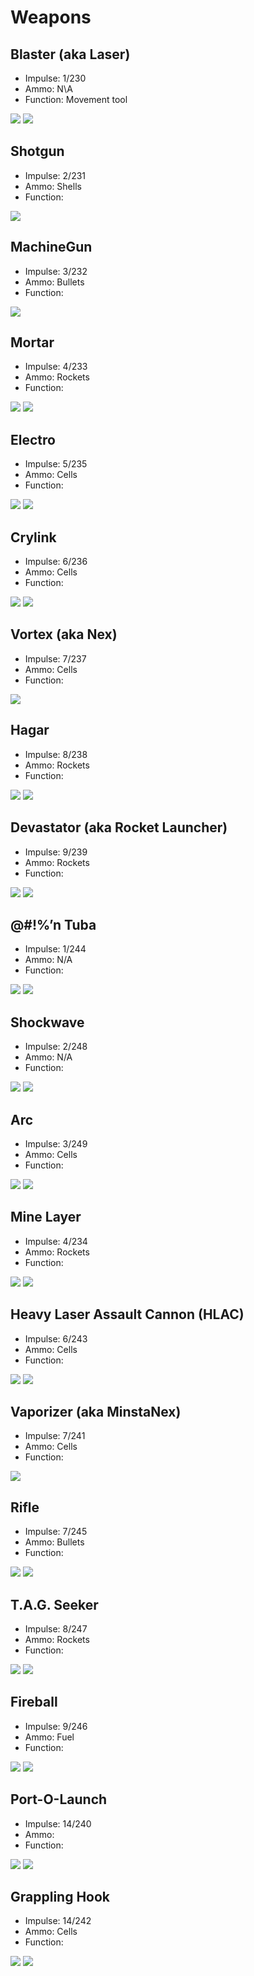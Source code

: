 Weapons
=======

Blaster (aka Laser)
-----

-   Impulse: 1/230
-   Ammo: N\\A
-   Function: Movement tool

![](http://pics.nexuizninjaz.com/images/a6uwt7jta7i7896ig8xq.png) ![](http://pics.nexuizninjaz.com/images/et52lu44j7okoihhndn.jpg)

Shotgun
-------

-   Impulse: 2/231
-   Ammo: Shells
-   Function:

![](http://pics.nexuizninjaz.com/images/1brgz4kjmoynksdg4vup.png)

MachineGun
-----------

-   Impulse: 3/232
-   Ammo: Bullets
-   Function:

![](http://pics.nexuizninjaz.com/images/m0cpbtvdipgky4wb9x5h.png)

Mortar
------

-   Impulse: 4/233
-   Ammo: Rockets
-   Function:

![](http://pics.nexuizninjaz.com/images/26qyg1cgr1z7e2kluukd.png) ![](http://pics.nexuizninjaz.com/images/2fnx84s2fa06clf2dc3.jpg)

Electro
-------

-   Impulse: 5/235
-   Ammo: Cells
-   Function:

![](http://pics.nexuizninjaz.com/images/eltfaukszxd71m3pi2kc.png) ![](http://pics.nexuizninjaz.com/images/2g0kkt5xla0rjqfwxjnu.jpg)

Crylink
-------

-   Impulse: 6/236
-   Ammo: Cells
-   Function:

![](http://pics.nexuizninjaz.com/images/jz4xy9ek4viyoel2uacu.png) ![](http://pics.nexuizninjaz.com/images/uy9p5w8bwlhm8b8k2mr.jpg)

Vortex (aka Nex)
---

-   Impulse: 7/237
-   Ammo: Cells
-   Function:

![](http://pics.nexuizninjaz.com/images/7j9dkuwegz0h0ho5b0bk.png)

Hagar
-----

-   Impulse: 8/238
-   Ammo: Rockets
-   Function:

![](http://pics.nexuizninjaz.com/images/2jbzvngj4y634113gj8.png) ![](http://pics.nexuizninjaz.com/images/r8y92y1j27t7igp9hbje.jpg)

Devastator (aka Rocket Launcher)
---------------

-   Impulse: 9/239
-   Ammo: Rockets
-   Function:

![](http://pics.nexuizninjaz.com/images/9vljuqupv7szalqwi798.png) ![](http://pics.nexuizninjaz.com/images/d67rl1y76179orl3t9s.jpg)

@\#!%’n Tuba
------------

-   Impulse: 1/244
-   Ammo: N/A
-   Function:

![](http://pics.nexuizninjaz.com/images/673qowxz0erl7robvlia.png) ![](http://pics.nexuizninjaz.com/images/sxsmwgh7plcv7ivuacx.jpg)

Shockwave
----------

-   Impulse: 2/248
-   Ammo: N/A
-   Function:

![](http://pics.nexuizninjaz.com/images/1brgz4kjmoynksdg4vup.png) ![](http://pics.nexuizninjaz.com/images/wp0dmhpu9wr3dv75men.jpg)

Arc
----------

-   Impulse: 3/249
-   Ammo: Cells
-   Function:

![](http://pics.nexuizninjaz.com/images/tawgwqvlaiaxmqzhsdx7.png) ![](http://pics.nexuizninjaz.com/images/lkyzjkd5f6gx6wx33ahr.jpg)

Mine Layer
----------

-   Impulse: 4/234
-   Ammo: Rockets
-   Function:

![](http://pics.nexuizninjaz.com/images/igies4a96frnq13ms0io.png) ![](http://pics.nexuizninjaz.com/images/pl2srlpok02x8zu8kfe.jpg)

Heavy Laser Assault Cannon (HLAC)
---------------------------------

-   Impulse: 6/243
-   Ammo: Cells
-   Function:

![](http://pics.nexuizninjaz.com/images/dr80v378hbrcelukzqr.png) ![](http://pics.nexuizninjaz.com/images/d1ndvcydn97atrdjkrcg.jpg)

Vaporizer (aka MinstaNex)
---------

-   Impulse: 7/241
-   Ammo: Cells
-   Function:

![](http://pics.nexuizninjaz.com/images/n150a0887mhmh2tjl512.png)

Rifle
------------

-   Impulse: 7/245
-   Ammo: Bullets
-   Function:

![](http://pics.nexuizninjaz.com/images/o2q11dsebh43sx4f1t9m.png) ![](http://pics.nexuizninjaz.com/images/ssg6hdtu38jn9yetz2.jpg)

T.A.G. Seeker
-------------

-   Impulse: 8/247
-   Ammo: Rockets
-   Function:

![](http://pics.nexuizninjaz.com/images/za53df8ti47k1qno9oz.png) ![](http://pics.nexuizninjaz.com/images/ckh0mg30by9deb9th46v.jpg)

Fireball
--------

-   Impulse: 9/246
-   Ammo: Fuel
-   Function:

![](http://pics.nexuizninjaz.com/images/mps4i1ih6ryvjuz6zyl3.png) ![](http://pics.nexuizninjaz.com/images/b9rz84cu63ph0vdr5x67.jpg)

Port-O-Launch
-------------

-   Impulse: 14/240
-   Ammo:
-   Function:

![](http://pics.nexuizninjaz.com/images/ut32h62fxw63gw1pqcn.jpg) ![](http://pics.nexuizninjaz.com/images/6920poan8rfljg4k8t0w.jpg)

Grappling Hook
--------------

-   Impulse: 14/242
-   Ammo: Cells
-   Function:

![](http://pics.nexuizninjaz.com/images/2mtx3inqu9cokwptc6d.png) ![](http://pics.nexuizninjaz.com/images/by8v66xilbih4mj7l9k.jpg)

